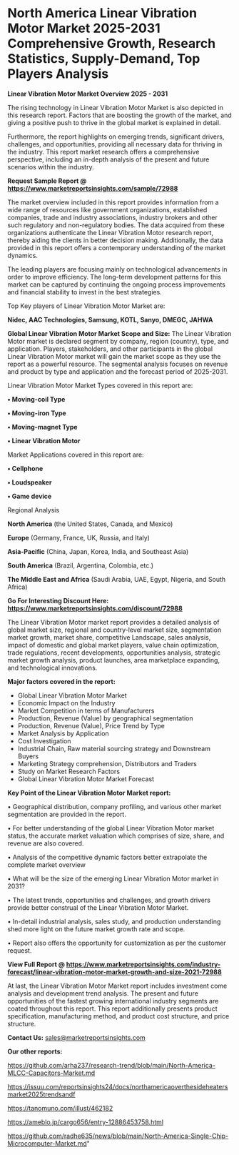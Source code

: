  # North America Linear Vibration Motor Market 2025-2031 Comprehensive Growth, Research Statistics, Supply-Demand,  Top Players Analysis

<Strong> Linear Vibration Motor Market Overview 2025 - 2031</strong>

The rising technology in Linear Vibration Motor Market is also depicted in this research report. Factors that are boosting the growth of the market, and giving a positive push to thrive in the global market is explained in detail.

Furthermore, the report highlights on emerging trends, significant drivers, challenges, and opportunities, providing all necessary data for thriving in the industry. This report market research offers a comprehensive perspective, including an in-depth analysis of the present and future scenarios within the industry.

<strong>Request Sample Report @ <a href=https://www.marketreportsinsights.com/sample/72988>https://www.marketreportsinsights.com/sample/72988</a></strong>

The market overview included in this report provides information from a wide range of resources like government organizations, established companies, trade and industry associations, industry brokers and other such regulatory and non-regulatory bodies. The data acquired from these organizations authenticate the Linear Vibration Motor research report, thereby aiding the clients in better decision making. Additionally, the data provided in this report offers a contemporary understanding of the market dynamics.

The leading players are focusing mainly on technological advancements in order to improve efficiency. The long-term development patterns for this market can be captured by continuing the ongoing process improvements and financial stability to invest in the best strategies.

Top Key players of Linear Vibration Motor Market are:

<strong>Nidec, AAC Technologies, Samsung, KOTL, Sanyo, DMEGC, JAHWA</strong>

<strong><b>Global Linear Vibration Motor Market Scope and Size:</b></strong>
The Linear Vibration Motor market is declared segment by company, region (country), type, and application. Players, stakeholders, and other participants in the global Linear Vibration Motor market will gain the market scope as they use the report as a powerful resource. The segmental analysis focuses on revenue and product by type and application and the forecast period of 2025-2031.

Linear Vibration Motor Market Types covered in this report are:

<strong>• Moving-coil Type

• Moving-iron Type

• Moving-magnet Type

• Linear Vibration Motor</strong>

Market Applications covered in this report are:

<strong>• Cellphone

• Loudspeaker

• Game device</strong> 

Regional Analysis

<strong>North America</strong> (the United States, Canada, and Mexico)

<strong>Europe</strong> (Germany, France, UK, Russia, and Italy)

<strong>Asia-Pacific</strong> (China, Japan, Korea, India, and Southeast Asia)

<strong>South America</strong> (Brazil, Argentina, Colombia, etc.)

<strong>The Middle East and Africa</strong> (Saudi Arabia, UAE, Egypt, Nigeria, and South Africa)

<strong>Go For Interesting Discount Here: <a href=https://www.marketreportsinsights.com/discount/72988>https://www.marketreportsinsights.com/discount/72988</a></strong>

The Linear Vibration Motor market report provides a detailed analysis of global market size, regional and country-level market size, segmentation market growth, market share, competitive Landscape, sales analysis, impact of domestic and global market players, value chain optimization, trade regulations, recent developments, opportunities analysis, strategic market growth analysis, product launches, area marketplace expanding, and technological innovations.

<strong><b>Major factors covered in the report:</b></strong>
<ul>
  <li>Global Linear Vibration Motor Market </li>
  <li>Economic Impact on the Industry</li>
  <li>Market Competition in terms of Manufacturers</li>
  <li>Production, Revenue (Value) by geographical segmentation</li>
  <li>Production, Revenue (Value), Price Trend by Type</li>
  <li>Market Analysis by Application</li>
  <li>Cost Investigation</li>
  <li>Industrial Chain, Raw material sourcing strategy and Downstream Buyers</li>
  <li>Marketing Strategy comprehension, Distributors and Traders</li>
  <li>Study on Market Research Factors</li>
  <li>Global Linear Vibration Motor Market Forecast</li>
</ul>

<strong><b>Key Point of the Linear Vibration Motor Market report:</b></strong>

• Geographical distribution, company profiling, and various other market segmentation are provided in the report.

• For better understanding of the global Linear Vibration Motor market status, the accurate market valuation which comprises of size, share, and revenue are also covered.

• Analysis of the competitive dynamic factors better extrapolate the complete market overview

• What will be the size of the emerging Linear Vibration Motor market in 2031?

• The latest trends, opportunities and challenges, and growth drivers provide better construal of the Linear Vibration Motor Market.

• In-detail industrial analysis, sales study, and production understanding shed more light on the future market growth rate and scope.

• Report also offers the opportunity for customization as per the customer request.

<strong><b>View Full Report @ <a href=https://www.marketreportsinsights.com/industry-forecast/linear-vibration-motor-market-growth-and-size-2021-72988>https://www.marketreportsinsights.com/industry-forecast/linear-vibration-motor-market-growth-and-size-2021-72988</a></b></strong>


At last, the Linear Vibration Motor Market report includes investment come analysis and development trend analysis. The present and future opportunities of the fastest growing international industry segments are coated throughout this report. This report additionally presents product specification, manufacturing method, and product cost structure, and price structure.

<strong>Contact Us:</strong>
sales@marketreportsinsights.com

<strong>Our other reports:</strong>

<a href=https://github.com/arha237/research-trend/blob/main/North-America-MLCC-Capacitors-Market.md>https://github.com/arha237/research-trend/blob/main/North-America-MLCC-Capacitors-Market.md</a>

<a href=https://issuu.com/reportsinsights24/docs/northamericaoverthesideheatersmarket2025trendsandf>https://issuu.com/reportsinsights24/docs/northamericaoverthesideheatersmarket2025trendsandf</a>

<a href=https://tanomuno.com/illust/462182>https://tanomuno.com/illust/462182</a>

<a href=https://ameblo.jp/cargo656/entry-12886453758.html>https://ameblo.jp/cargo656/entry-12886453758.html</a>

<a href=https://github.com/radhe635/news/blob/main/North-America-Single-Chip-Microcomputer-Market.md>https://github.com/radhe635/news/blob/main/North-America-Single-Chip-Microcomputer-Market.md</a>"
